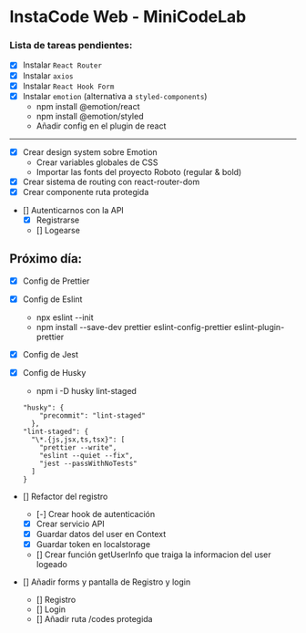# InstaCode Web - MiniCodeLab

### Lista de tareas pendientes:

- [x] Instalar `React Router`
- [x] Instalar `axios`
- [x] Instalar `React Hook Form`
- [x] Instalar `emotion` (alternativa a `styled-components`)
  - npm install @emotion/react
  - npm install @emotion/styled
  - Añadir config en el plugin de react

---

- [x] Crear design system sobre Emotion
  - Crear variables globales de CSS
  - Importar las fonts del proyecto Roboto (regular & bold)
- [x] Crear sistema de routing con react-router-dom
- [x] Crear componente ruta protegida
- [] Autenticarnos con la API
  - [x] Registrarse
  - [] Logearse

## Próximo día:

- [x] Config de Prettier
- [X] Config de Eslint
  - npx eslint --init
  - npm install --save-dev prettier eslint-config-prettier eslint-plugin-prettier
- [x] Config de Jest
- [X] Config de Husky
  - npm i -D husky lint-staged

  ```
  "husky": {
      "precommit": "lint-staged"
    },
  "lint-staged": {
    "\*.{js,jsx,ts,tsx}": [
      "prettier --write",
      "eslint --quiet --fix",
      "jest --passWithNoTests"
    ]
  }
  ```

- [] Refactor del registro

  - [-] Crear hook de autenticación
  - [X] Crear servicio API
  - [X] Guardar datos del user en Context
  - [X] Guardar token en localstorage
  - [] Crear función getUserInfo que traiga la informacion del user logeado

- [] Añadir forms y pantalla de Registro y login
  - [] Registro
  - [] Login
  - [] Añadir ruta /codes protegida 

